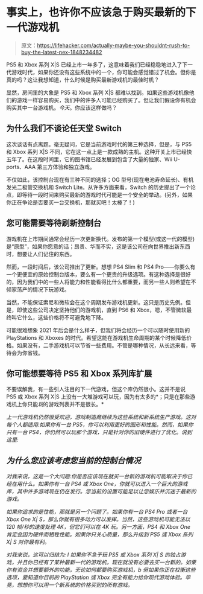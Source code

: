 # 事实上，也许你不应该急于购买最新的下一代游戏机

> 原文：<https://lifehacker.com/actually-maybe-you-shouldnt-rush-to-buy-the-latest-nex-1848234482>

PS5 和 Xbox 系列 X|S 已经上市一年多了，这意味着我们已经稳稳地进入了下一代游戏时代，如果你还没有这些系统中的一个，你可能会感觉错过了机会。但你是真的吗？这让我想知道，什么时候是购买最新游戏机的最佳时机？



显然，房间里的大象是 PS5 和 Xbox 系列 X|S 都难以找到。如果这些游戏机像他们的游戏一样容易购买，我们中的许多人可能已经购买了。但让我们假设你有机会购买其中一台游戏机。*今天*。你应该这样做吗？

## 为什么我们不谈论任天堂 Switch

这次谈话有点离题。毫无疑问，它是当前游戏时代的第三种选择，但是，与 PS5 和 Xbox 系列 X|S 不同，它在这一点上是一款成熟的主机。这种开关上市已经快五年了。在这段时间里，它的图书馆已经发展到包含了大量的独家、Wii U-ports、AAA 第三方体验和独立游戏。

不仅如此，该控制台现在有三种不同的选择；OG 型号(现在电池寿命延长)、有机发光二极管交换机和 Switch Lite。从许多方面来看，Switch 的历史提出了一个论点，即等待一段时间来购买最新的游戏时代可能是一个安全的举动。(另外，如果你正在争论是否要买一台交换机，那就买吧！太棒了！)

## 您可能需要等待刷新控制台

游戏机在上市期间通常会经历一次更新换代。发布的第一个模型(或这一代的模型)是“原型”，如果你愿意的话；昂贵、华而不实，这是该公司在向世界推出新东西时，想要让人们记住的东西。

然而，一段时间后，该公司推出了更新。想想 PS4 Slim 和 PS4 Pro——你要么有一个更便宜的原始控制台版本，要么有一个更贵的升级选项。有这种选择是很好的，因为我们中的一些人将能力和性能看得比什么都重要，而另一些人则希望在不倾家荡产的情况下玩游戏。

当然，不能保证索尼和微软会在这个周期发布游戏机更新。这只是历史先例。但是，即使这些公司决定坚持他们的游戏机，直到 PS6 和 Xbox，嗯，不管微软最终叫它什么，这些价格将不可避免地下降。

可能很难想象 2021 年后会是什么样子，但我们将会经历一个可以随时使用新的 PlayStations 和 Xboxes 的时代。希望这能在游戏机生命周期的某个时候降低价格。如果没有，二手游戏机可以节省一些费用。不管是哪种情况，从长远来看，等待会为你省钱。

## 你可能想要等待 PS5 和 Xbox 系列库扩展

不要误解我，有一些引人注目的下一代游戏，但这个库仍然很小。这并不是说 PS5 或 Xbox 系列 X|S 上没有一大堆游戏可以玩，因为有太多的*；只是在那些游戏机上你只能*玩*的游戏列表并不是很长。*

*上一代游戏机仍然很受欢迎，游戏制造商继续为这些系统和新系统生产游戏。这对每个人都适用:如果你有一台 PS5，你可以利用更好的图形和性能。然而，如果你只有一台 PS4，你仍然可以玩那个游戏，只是针对你的旧硬件进行了优化。说到这里:*

## ***为什么您应该考虑您当前的控制台情况***

*对我来说，这是一个大问题:你是否应该现在就买一台新的游戏机可能取决于你已经在用什么。如果你有一台 PS4 或 Xbox One，你就可以进入一个巨大的游戏库，其中许多游戏现在仍在发行。您当前的设置可能足以让您娱乐并沉迷于最新的游戏。*

*如果你追求的是性能，那就是另一个问题了。如果你有一台 PS4 Pro 或者一台 Xbox One X| S，那么你就有很多动力可以发挥。当然，这些游戏机可能无法以 120 帧/秒的速度处理 4K，但它们可以在 4K 玩。另一方面，PS4 和 Xbox One 肯定会因为硬件而牺牲性能。如果你只关心质量，那么升级到 PS5 或 Xbox 系列 X| S 对你最有利。* 

*对我来说，这可以归结为: I 如果你不急于玩 PS5 或 Xbox 系列 X| S 的独占游戏，并且你已经有了某种最新一代的游戏机，现在就没有必要去买一台新的。如果你有资金并想要额外的功能，无论如何都要购买游戏机，b 但如果你正在权衡这些选项，要知道你目前的 PlayStation 或 Xbox 完全有能力给你现代游戏体验。毕竟，想想你可以用一个新系统的价格买到的所有游戏。*